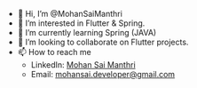 - 👋 Hi, I’m @MohanSaiManthri
- 👀 I’m interested in Flutter & Spring.
- 🌱 I’m currently learning Spring (JAVA)
- 💞️ I’m looking to collaborate on Flutter projects.
- 📫 How to reach me 
  - LinkedIn: [Mohan Sai Manthri](<https://www.linkedin.com/in/mohan-sai-manthri-63b49584/>)
  - Email: mohansai.developer@gmail.com

<!---
MohanSaiManthri/MohanSaiManthri is a ✨ special ✨ repository because its `README.md` (this file) appears on your GitHub profile.
You can click the Preview link to take a look at your changes.
--->
